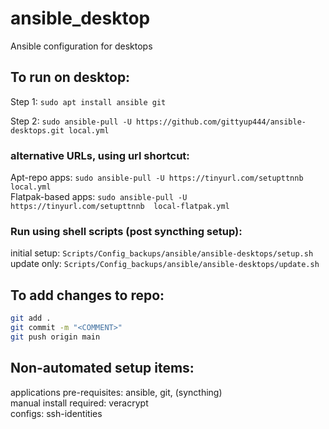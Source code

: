 # ansible_desktop
Ansible configuration for desktops  
  
## To run on desktop:  
  
Step 1: `sudo apt install ansible git`  
  
Step 2: `sudo ansible-pull -U https://github.com/gittyup444/ansible-desktops.git local.yml`  
  
### alternative URLs, using url shortcut:  
  
Apt-repo apps: `sudo ansible-pull -U https://tinyurl.com/setupttnnb  local.yml`  
Flatpak-based apps: `sudo ansible-pull -U https://tinyurl.com/setupttnnb  local-flatpak.yml`  
  
### Run using shell scripts (post syncthing setup):  
initial setup: `Scripts/Config_backups/ansible/ansible-desktops/setup.sh`  
update only: `Scripts/Config_backups/ansible/ansible-desktops/update.sh`  
  
## To add changes to repo:  
```bash
git add .  
git commit -m "<COMMENT>"  
git push origin main  
```
  
## Non-automated setup items:   
applications pre-requisites: ansible, git, (syncthing)  
manual install required: veracrypt  
configs: ssh-identities  
